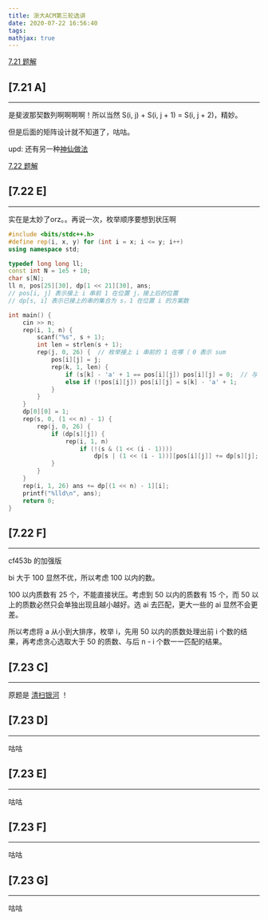 ```yaml
---
title: 浙大ACM第三轮选讲
date: 2020-07-22 16:56:40
tags:
mathjax: true
---
```


[7.21 题解](https://www.kdocs.cn/l/srN6cUALrHvX?f=201)

## [7.21 A]
-----

是斐波那契数列啊啊啊啊！所以当然 S(i, j) + S(i, j + 1) = S(i, j + 2)，精妙。

但是后面的矩阵设计就不知道了，咕咕。

upd: 还有另一种[神仙做法](https://www.cnblogs.com/Flying2018/p/13356497.html)

[7.22 题解](https://www.kdocs.cn/l/shvH8qsctES4?f=201)

## [7.22 E]
-----

实在是太妙了orz。。再说一次，枚举顺序要想到状压啊

``` c++
#include <bits/stdc++.h>
#define rep(i, x, y) for (int i = x; i <= y; i++)
using namespace std;

typedef long long ll;
const int N = 1e5 + 10;
char s[N];
ll n, pos[25][30], dp[1 << 21][30], ans;
// pos[i, j] 表示接上 i 串前 1 在位置 j，接上后的位置
// dp[s, i] 表示已接上的串的集合为 s，1 在位置 i 的方案数

int main() {
    cin >> n;
    rep(i, 1, n) {
        scanf("%s", s + 1);
        int len = strlen(s + 1);
        rep(j, 0, 26) {  // 枚举接上 i 串前的 1 在哪（ 0 表示 sum
            pos[i][j] = j;
            rep(k, 1, len) {
                if (s[k] - 'a' + 1 == pos[i][j]) pos[i][j] = 0;  // 与 sum 交换了
                else if (!pos[i][j]) pos[i][j] = s[k] - 'a' + 1;
            }
        }
    }
    dp[0][0] = 1;
    rep(s, 0, (1 << n) - 1) {
        rep(j, 0, 26) {
            if (dp[s][j]) {
                rep(i, 1, n)
                    if (!(s & (1 << (i - 1))))
                        dp[s | (1 << (i - 1))][pos[i][j]] += dp[s][j];
            }
        }
    }
    rep(i, 1, 26) ans += dp[(1 << n) - 1][i];
    printf("%lld\n", ans);
    return 0;
}
```

## [7.22 F]
-----

cf453b 的加强版

bi 大于 100 显然不优，所以考虑 100 以内的数。

100 以内质数有 25 个，不能直接状压。考虑到 50 以内的质数有 15 个，而 50 以上的质数必然只会单独出现且越小越好。选 ai 去匹配，更大一些的 ai 显然不会更差。

所以考虑将 a 从小到大排序，枚举 i，先用 50 以内的质数处理出前 i 个数的结果，再考虑贪心选取大于 50 的质数、与后 n - i 个数一一匹配的结果。

## [7.23 C]
-----

原题是 [清扫银河](http://uoj.ac/contest/51/problem/513) ！

## [7.23 D]
-----

咕咕

## [7.23 E]
-----

咕咕

## [7.23 F]
-----

咕咕

## [7.23 G]
-----

咕咕